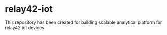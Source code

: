 # relay42-iot
This repository has been created for building scalable analytical platform for relay42 iot devices
